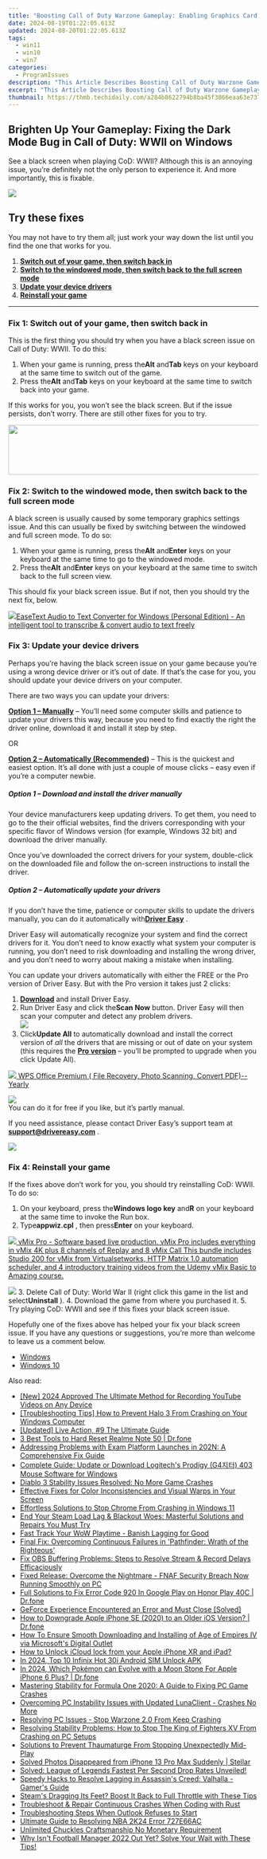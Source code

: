 ```yaml
---
title: "Boosting Call of Duty Warzone Gameplay: Enabling Graphics Card Functionality in Windows 11 Systems"
date: 2024-08-19T01:22:05.613Z
updated: 2024-08-20T01:22:05.613Z
tags:
  - win11
  - win10
  - win7
categories:
  - ProgramIssues
description: "This Article Describes Boosting Call of Duty Warzone Gameplay: Enabling Graphics Card Functionality in Windows 11 Systems"
excerpt: "This Article Describes Boosting Call of Duty Warzone Gameplay: Enabling Graphics Card Functionality in Windows 11 Systems"
thumbnail: https://thmb.techidaily.com/a284b8622794b8ba45f3866eaa63e737e0684e210dde0d1e1927202914413ca4.jpg
---
```


## Brighten Up Your Gameplay: Fixing the Dark Mode Bug in Call of Duty: WWII on Windows

See a black screen when playing CoD: WWII? Although this is an annoying issue, you’re definitely not the only person to experience it. And more importantly, this is fixable.

<!-- affiliate ads begin -->
<a href="https://store.iobit.com/order/checkout.php?PRODS=4596923&QTY=1&AFFILIATE=108875&CART=1"><img src="https://secure.avangate.com/images/merchant/184260348236f9554fe9375772ff966e/ascscan_468X60.png" border="0"></a>
<!-- affiliate ads end -->
## Try these fixes

 You may not have to try them all; just work your way down the list until you find the one that works for you.

1. **[Switch out of your game, then switch back in](https://tools.techidaily.com/drivereasy/download/)**
2. **[Switch to the windowed mode, then switch back to the full screen mode](https://tools.techidaily.com/drivereasy/download/)**
3. **[Update your device drivers](https://tools.techidaily.com/drivereasy/download/)**
4. **[Reinstall your game](https://tools.techidaily.com/drivereasy/download/)**

---

### Fix 1: Switch out of your game, then switch back in

 This is the first thing you should try when you have a black screen issue on Call of Duty: WWII. To do this:

1. When your game is running, press the**Alt** and**Tab** keys on your keyboard at the same time to switch out of the game.
2. Press the**Alt** and**Tab** keys on your keyboard at the same time to switch back into your game.

 If this works for you, you won’t see the black screen. But if the issue persists, don’t worry. There are still other fixes for you to try.

<!-- affiliate ads begin -->
<a href="https://imp.i110150.net/c/5597632/924299/11305" target="_top" id="924299"><img src="//a.impactradius-go.com/display-ad/11305-924299" border="0" alt="" width="520" height="100"/></a>
<!-- affiliate ads end -->
### Fix 2: Switch to the windowed mode, then switch back to the full screen mode

 A black screen is usually caused by some temporary graphics settings issue. And this can usually be fixed by switching between the windowed and full screen mode. To do so:

1. When your game is running, press the**Alt** and**Enter** keys on your keyboard at the same time to go to the windowed mode.
2. Press the**Alt** and**Enter** keys on your keyboard at the same time to switch back to the full screen view.

 This should fix your black screen issue. But if not, then you should try the next fix, below.

<!-- affiliate ads begin -->
<a href="https://secure.2checkout.com/order/checkout.php?PRODS=40203538&QTY=1&AFFILIATE=108875&CART=1"><img src="https://secure.avangate.com/images/merchant/cc4b82e826b52ec41c810301548e8f48/products/audio-to-text-transcription-software.png" border="0">EaseText Audio to Text Converter for Windows (Personal Edition) - An intelligent tool to transcribe & convert audio to text freely </a>
<!-- affiliate ads end -->
### Fix 3: Update your device drivers

 Perhaps you’re having the black screen issue on your game because you’re using a wrong device driver or it’s out of date. If that’s the case for you, you should update your device drivers on your computer.

There are two ways you can update your drivers:

**[Option 1 – Manually](https://tools.techidaily.com/drivereasy/download/)**  – You’ll need some computer skills and patience to update your drivers this way, because you need to find exactly the right the driver online, download it and install it step by step.

OR

**[Option 2 – Automatically (Recommended)](https://www.drivereasy.com/knowledge/call-of-duty-wwii-black-screen-issues-on-windows-solved/#option2)**  – This is the quickest and easiest option. It’s all done with just a couple of mouse clicks – easy even if you’re a computer newbie.

##### **Option 1 – Download and install the driver manually**

 Your device manufacturers keep updating drivers. To get them, you need to go to the their official websites, find the drivers corresponding with your specific flavor of Windows version (for example, Windows 32 bit) and download the driver manually.

 Once you’ve downloaded the correct drivers for your system, double-click on the downloaded file and follow the on-screen instructions to install the driver.

##### **Option 2 – Automatically update your drivers**

 If you don’t have the time, patience or computer skills to update the drivers manually, you can do it automatically with[**Driver Easy**](https://tools.techidaily.com/drivereasy/download/) .

 Driver Easy will automatically recognize your system and find the correct drivers for it. You don’t need to know exactly what system your computer is running, you don’t need to risk downloading and installing the wrong driver, and you don’t need to worry about making a mistake when installing.

 You can update your drivers automatically with either the FREE or the Pro version of Driver Easy. But with the Pro version it takes just 2 clicks:

1. **[Download](https://tools.techidaily.com/drivereasy/download/)**  and install Driver Easy.
2. Run Driver Easy and click the**Scan Now** button. Driver Easy will then scan your computer and detect any problem drivers.  
![](https://images.drivereasy.com/wp-content/uploads/2019/07/image-424.png)
3. Click**Update All** to automatically download and install the correct version of _all_ the drivers that are missing or out of date on your system (this requires the **[Pro version](https://tools.techidaily.com/drivereasy/download/)**  – you’ll be prompted to upgrade when you click Update All).  
<!-- affiliate ads begin -->
<a href="https://secure.2checkout.com/order/checkout.php?PRODS=38729081&QTY=1&AFFILIATE=108875&CART=1"><img src="https://website-prod.cache.wpscdn.com/img/wps-writer-free-word-processor-1x.3d9c80d.png" border="0">
WPS Office Premium ( File Recovery, Photo Scanning, Convert PDF)--Yearly</a>
<!-- affiliate ads end -->
![](https://images.drivereasy.com/wp-content/uploads/2019/07/image-425.png)  
 You can do it for free if you like, but it’s partly manual.

 If you need assistance, please contact Driver Easy’s support team at **[support@drivereasy.com](https://tools.techidaily.com/drivereasy/download/)**  .

<!-- affiliate ads begin -->
<a href="https://store.nero.com/order/checkout.php?PRODS=42296855&QTY=1&AFFILIATE=108875&CART=1"><img src="http://cdnwww.nero.com/nero-com-wAssets/img/banners/2023/recode/Nero_Recode_Screen_2.png" border="0"></a>
<!-- affiliate ads end -->
### Fix 4: Reinstall your game

 If the fixes above don’t work for you, you should try reinstalling CoD: WWII. To do so:

1. On your keyboard, press the**Windows logo key** and**R** on your keyboard at the same time to invoke the Run box.
2. Type**appwiz.cpl** , then press**Enter** on your keyboard.  
<!-- affiliate ads begin -->
<a href="https://secure.2checkout.com/order/checkout.php?PRODS=30901410&QTY=1&AFFILIATE=108875&CART=1"> <img src="https://secure.avangate.com/images/merchant/ce9a6fb2becc2d235e62b125e9260102/products/copy_1_copy_vMixCallScreenshot1-large.jpg" border="0"> vMix Pro - Software based live production. vMix Pro includes everything in vMix 4K plus 8 channels of Replay and 8 vMix Call 
This bundle includes Studio 200 for vMix from Virtualsetworks, HTTP Matrix 1.0 automation scheduler, and 4 introductory training videos from the Udemy vMix Basic to Amazing course. </a>
<!-- affiliate ads end -->
![](https://images.drivereasy.com/wp-content/uploads/2019/07/image-426.png)
3. Delete Call of Duty: World War II (right click this game in the list and select**Uninstall** ).
4. Download the game from where you purchased it.
5. Try playing CoD: WWII and see if this fixes your black screen issue.

 Hopefully one of the fixes above has helped your fix your black screen issue. If you have any questions or suggestions, you’re more than welcome to leave us a comment below.

* [Windows](https://tools.techidaily.com/drivereasy/download/)
* [Windows 10](https://tools.techidaily.com/drivereasy/download/)

<ins class="adsbygoogle"
     style="display:block"
     data-ad-format="autorelaxed"
     data-ad-client="ca-pub-7571918770474297"
     data-ad-slot="1223367746"></ins>



<ins class="adsbygoogle"
     style="display:block"
     data-ad-client="ca-pub-7571918770474297"
     data-ad-slot="8358498916"
     data-ad-format="auto"
     data-full-width-responsive="true"></ins>

<span class="atpl-alsoreadstyle">Also read:</span>
<div><ul>
<li><a href="https://screen-activity-recording.techidaily.com/new-2024-approved-the-ultimate-method-for-recording-youtube-videos-on-any-device/"><u>[New] 2024 Approved  The Ultimate Method for Recording YouTube Videos on Any Device</u></a></li>
<li><a href="https://win-answers.techidaily.com/troubleshooting-tips-how-to-prevent-halo-(span-stylecolor-0078af)3(span)-from-crashing-on-your-windows-computer/"><u>[Troubleshooting Tips] How to Prevent Halo <Span Style=color: #0078AF;>3</Span> From Crashing on Your Windows Computer</u></a></li>
<li><a href="https://extra-support.techidaily.com/updated-live-action-9-the-ultimate-guide/"><u>[Updated] Live Action, #9  The Ultimate Guide</u></a></li>
<li><a href="https://phone-solutions.techidaily.com/3-best-tools-to-hard-reset-realme-note-50-drfone-by-drfone-reset-android-reset-android/"><u>3 Best Tools to Hard Reset Realme Note 50 | Dr.fone</u></a></li>
<li><a href="https://win-answers.techidaily.com/addressing-problems-with-exam-platform-launches-in-202n-a-comprehensive-fix-guide/"><u>Addressing Problems with Exam Platform Launches in 202N: A Comprehensive Fix Guide</u></a></li>
<li><a href="https://win-answers.techidaily.com/complete-guide-update-or-download-logitechs-prodigy-g4-403-mouse-software-for-windows/"><u>Complete Guide: Update or Download Logitech's Prodigy (G4지터) 403 Mouse Software for Windows</u></a></li>
<li><a href="https://win-answers.techidaily.com/1723011584420-diablo-3-stability-issues-resolved-no-more-game-crashes/"><u>Diablo 3 Stability Issues Resolved: No More Game Crashes</u></a></li>
<li><a href="https://techno-recovery.techidaily.com/effective-fixes-for-color-inconsistencies-and-visual-warps-in-your-screen/"><u>Effective Fixes for Color Inconsistencies and Visual Warps in Your Screen</u></a></li>
<li><a href="https://win-answers.techidaily.com/effortless-solutions-to-stop-chrome-from-crashing-in-windows-11/"><u>Effortless Solutions to Stop Chrome From Crashing in Windows 11</u></a></li>
<li><a href="https://win-answers.techidaily.com/end-your-steam-load-lag-and-blackout-woes-masterful-solutions-and-repairs-you-must-try/"><u>End Your Steam Load Lag & Blackout Woes: Masterful Solutions and Repairs You Must Try</u></a></li>
<li><a href="https://win-answers.techidaily.com/1723007549291-fast-track-your-wow-playtime-banish-lagging-for-good/"><u>Fast Track Your WoW Playtime - Banish Lagging for Good</u></a></li>
<li><a href="https://win-answers.techidaily.com/final-fix-overcoming-continuous-failures-in-pathfinder-wrath-of-the-righteous/"><u>Final Fix: Overcoming Continuous Failures in 'Pathfinder: Wrath of the Righteous'</u></a></li>
<li><a href="https://win-answers.techidaily.com/fix-obs-buffering-problems-steps-to-resolve-stream-and-record-delays-efficaciously/"><u>Fix OBS Buffering Problems: Steps to Resolve Stream & Record Delays Efficaciously</u></a></li>
<li><a href="https://win-answers.techidaily.com/fixed-release-overcome-the-nightmare-fnaf-security-breach-now-running-smoothly-on-pc/"><u>Fixed Release: Overcome the Nightmare - FNAF Security Breach Now Running Smoothly on PC</u></a></li>
<li><a href="https://howto.techidaily.com/full-solutions-to-fix-error-code-920-in-google-play-on-honor-play-40c-drfone-by-drfone-fix-android-problems-fix-android-problems/"><u>Full Solutions to Fix Error Code 920 In Google Play on Honor Play 40C | Dr.fone</u></a></li>
<li><a href="https://win-answers.techidaily.com/geforce-experience-encountered-an-error-and-must-close-solved/"><u>GeForce Experience Encountered an Error and Must Close [Solved]</u></a></li>
<li><a href="https://techidaily.com/how-to-downgrade-apple-iphone-se-2020-to-an-older-ios-version-drfone-by-drfone-ios-system-repair-ios-system-repair/"><u>How to Downgrade Apple iPhone SE (2020) to an Older iOS Version? | Dr.fone</u></a></li>
<li><a href="https://win-answers.techidaily.com/how-to-ensure-smooth-downloading-and-installing-of-age-of-empires-iv-via-microsofts-digital-outlet/"><u>How To Ensure Smooth Downloading and Installing of Age of Empires IV via Microsoft's Digital Outlet</u></a></li>
<li><a href="https://activate-lock.techidaily.com/how-to-unlock-icloud-lock-from-your-apple-iphone-xr-and-ipad-by-drfone-ios/"><u>How to Unlock iCloud lock from your Apple iPhone XR and iPad?</u></a></li>
<li><a href="https://sim-unlock.techidaily.com/in-2024-top-10-infinix-hot-30i-android-sim-unlock-apk-by-drfone-android/"><u>In 2024, Top 10 Infinix Hot 30i Android SIM Unlock APK</u></a></li>
<li><a href="https://ios-pokemon-go.techidaily.com/in-2024-which-pokemon-can-evolve-with-a-moon-stone-for-apple-iphone-6-plus-drfone-by-drfone-virtual-ios/"><u>In 2024, Which Pokémon can Evolve with a Moon Stone For Apple iPhone 6 Plus? | Dr.fone</u></a></li>
<li><a href="https://win-answers.techidaily.com/mastering-stability-for-formula-one-2020-a-guide-to-fixing-pc-game-crashes/"><u>Mastering Stability for Formula One 2020: A Guide to Fixing PC Game Crashes</u></a></li>
<li><a href="https://win-answers.techidaily.com/overcoming-pc-instability-issues-with-updated-lunaclient-crashes-no-more/"><u>Overcoming PC Instability Issues with Updated LunaClient - Crashes No More</u></a></li>
<li><a href="https://win-answers.techidaily.com/resolving-pc-issues-stop-warzone-20-from-keep-crashing/"><u>Resolving PC Issues - Stop Warzone 2.0 From Keep Crashing</u></a></li>
<li><a href="https://win-answers.techidaily.com/resolving-stability-problems-how-to-stop-the-king-of-fighters-xv-from-crashing-on-pc-setups/"><u>Resolving Stability Problems: How to Stop The King of Fighters XV From Crashing on PC Setups</u></a></li>
<li><a href="https://win-answers.techidaily.com/solutions-to-prevent-thaumaturge-from-stopping-unexpectedly-mid-play/"><u>Solutions to Prevent Thaumaturge From Stopping Unexpectedly Mid-Play</u></a></li>
<li><a href="https://techidaily.com/solved-photos-disappeared-from-iphone-13-pro-max-suddenly-stellar-by-stellar-data-recovery-ios-iphone-data-recovery/"><u>Solved Photos Disappeared from iPhone 13 Pro Max Suddenly | Stellar</u></a></li>
<li><a href="https://win-answers.techidaily.com/1723012970455-solved-league-of-legends-fastest-per-second-drop-rates-unveiled/"><u>Solved: League of Legends Fastest Per Second Drop Rates Unveiled!</u></a></li>
<li><a href="https://win-answers.techidaily.com/speedy-hacks-to-resolve-lagging-in-assassins-creed-valhalla-gamers-guide/"><u>Speedy Hacks to Resolve Lagging in Assassin's Creed: Valhalla - Gamer's Guide</u></a></li>
<li><a href="https://win-answers.techidaily.com/steams-dragging-its-feet-boost-it-back-to-full-throttle-with-these-tips/"><u>Steam's Dragging Its Feet? Boost It Back to Full Throttle with These Tips</u></a></li>
<li><a href="https://win-answers.techidaily.com/troubleshoot-and-repair-continuous-crashes-when-coding-with-rust/"><u>Troubleshoot & Repair Continuous Crashes When Coding with Rust</u></a></li>
<li><a href="https://win-answers.techidaily.com/troubleshooting-steps-when-outlook-refuses-to-start/"><u>Troubleshooting Steps When Outlook Refuses to Start</u></a></li>
<li><a href="https://win-answers.techidaily.com/ultimate-guide-to-resolving-nba-2k24-error-727e66ac/"><u>Ultimate Guide to Resolving NBA 2K24 Error 727E66AC</u></a></li>
<li><a href="https://extra-lessons.techidaily.com/unlimited-chuckles-craftsmanship-no-monetary-requirement/"><u>Unlimited Chuckles Craftsmanship  No Monetary Requirement</u></a></li>
<li><a href="https://win-answers.techidaily.com/1723008516479-why-isnt-football-manager-2022-out-yet-solve-your-wait-with-these-tips/"><u>Why Isn't Football Manager 2022 Out Yet? Solve Your Wait with These Tips!</u></a></li>
</ul></div>
